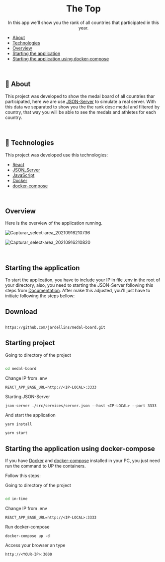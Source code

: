 <h1 align="center">
    The Top
</h1>
<p align="center">In this app we'll show you the rank of all countries that participated in this year.</p>


- <a href="#sobre">About</a> 
- <a href="#tecnologias">Technologies</a>
- <a href="#overview">Overview</a>
- <a href="#iniciando">Starting the application</a>
- <a href="#docker">Starting the application using docker-compose</a>


<br/>
<a id="sobre"></a>

## :scroll: About

This project was developed to show the medal board of all countries thar participated, here we are use [JSON-Server](https://www.npmjs.com/package/json-server) to simulate a real server. With this data we separated to show you the the rank desc medal and filtered by country, that way you will be able to see the medals and athletes for each country. 

<br/>
<a id="tecnologias"></a>

## :wrench: Technologies

This project was developed use this technologies:

- [React](https://reactjs.org/)
- [JSON_Server](https://www.npmjs.com/package/json-server)
- [JavaScript](https://developer.mozilla.org/pt-BR/docs/Web/JavaScript)
- [Docker](https://www.docker.com/get-started)
- [docker-compose](https://docs.docker.com/compose/install/)

<br/>
<a id="overview"></a>

## Overview

<p align="center" >
    
Here is the overview of the application running.

![Capturar_select-area_20210916210736](https://user-images.githubusercontent.com/44972197/133703974-4e3dae87-2849-47f5-b47a-c88e6aaa9caa.png)

![Capturar_select-area_20210916210820](https://user-images.githubusercontent.com/44972197/133704021-6b82d28c-7669-4511-8708-b85bf2646db1.png)

<p>
    
<br/>
<a id="iniciando"></a>

## Starting the application

To start the application, you have to include your IP in file .env in the root of your directory, also, you need to starting the JSON-Server following this steps from [Documentation](https://www.npmjs.com/package/json-server#getting-started). After make this adjusted, you'll just have to initiate following the steps bellow:

## Download

```sh

https://github.com/jardellins/medal-board.git

```

## Starting project

Going to directory of the project

```sh

cd medal-board

```

Change IP from .env
```
REACT_APP_BASE_URL=http://<IP-LOCAL>:3333
```

Starting JSON-Server

```
json-server ./src/services/server.json --host <IP-LOCAL> --port 3333
```

And start the application

```sh
yarn install

yarn start
```
<a id="docker"></a>

## Starting the application using docker-compose

If you have [Docker](https://www.docker.com/get-started) and [docker-compose](https://docs.docker.com/compose/install/) installed in your PC, you just need run the command to UP the containers. 

Follow this steps:


Going to directory of the project

```sh

cd in-time

```

Change IP from .env
```
REACT_APP_BASE_URL=http://<IP-LOCAL>:3333
```

Run docker-compose
```
docker-compose up -d
```
Access your browser an type
```
http://<YOUR-IP>:3000
```
